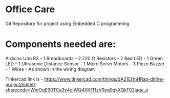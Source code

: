 # Office Care
Git Repository for project using Embedded C programming

# Components needed are:
Arduino Uno R3             - 1
Breadboards                - 2
220 Ω Resistors            - 2
Red LED                    - 1
Green LED                  - 1
Ultrasonic Distance Sensor - 1
Micro Servo Motors         - 3
Piezo Buzzer               - 1
Wires                      - As shown in the wiring diagram

Tinkercad link is - https://www.tinkercad.com/things/dA21EHnHRap-dlithe-project/editel?sharecode=WmOqE90TCa3y4djWQ4XKfTIzV9yq0qkXQkT02iage_o
